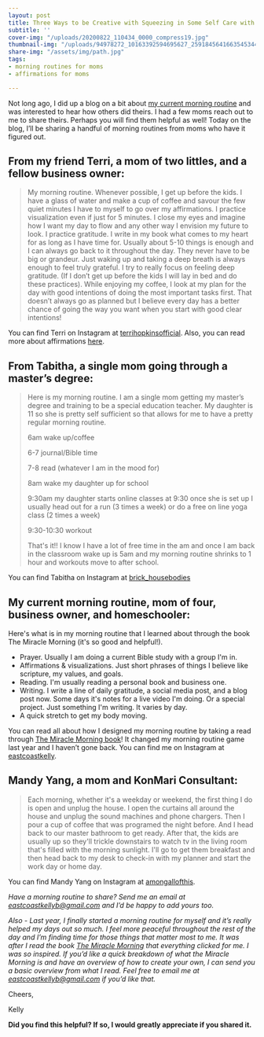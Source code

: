 ```yaml
---
layout: post
title: Three Ways to be Creative with Squeezing in Some Self Care with a Busy Household
subtitle: ''
cover-img: "/uploads/20200822_110434_0000_compress19.jpg"
thumbnail-img: "/uploads/94978272_10163392594695627_2591845641663545344_o.jpg"
share-img: "/assets/img/path.jpg"
tags:
- morning routines for moms
- affirmations for moms

---
```

Not long ago, I did up a blog on a bit about [my current morning routine](https://www.eastcoastkelly.com/2020-08-27-how-to-have-a-morning-routine-with-children-around/) and was interested to hear how others did theirs. I had a few moms reach out to me to share theirs. Perhaps you will find them helpful as well! Today on the blog, I’ll be sharing a handful of morning routines from moms who have it figured out.

## From my friend Terri, a mom of two littles, and a fellow business owner:

> My morning routine. Whenever possible, I get up before the kids. I have a glass of water and make a cup of coffee and savour the few quiet minutes I have to myself to go over my affirmations. I practice visualization even if just for 5 minutes. I close my eyes and imagine how I want my day to flow and any other way I envision my future to look. I practice gratitude. I write in my book what comes to my heart for as long as I have time for. Usually about 5-10 things is enough and I can always go back to it throughout the day. They never have to be big or grandeur. Just waking up and taking a deep breath is always enough to feel truly grateful. I try to really focus on feeling deep gratitude. (If I don’t get up before the kids I will lay in bed and do these practices). While enjoying my coffee, I look at my plan for the day with good intentions of doing the most important tasks first. That doesn’t always go as planned but I believe every day has a better chance of going the way you want when you start with good clear intentions!

You can find Terri on Instagram at [terrihopkinsofficial](https://www.instagram.com/terrihopkinsofficial). Also, you can read more about affirmations [here](https://www.eastcoastkelly.com/morning%20routine/2020/05/06/how-to-help-reduce-the-feeling-of-overwhelm-as-a-mom-by-using-this-one-simple-practice.html).

## From Tabitha, a single mom going through a master’s degree:

> Here is my morning routine. I am a single mom getting my master’s degree and training to be a special education teacher. My daughter is 11 so she is pretty self sufficient so that allows for me to have a pretty regular morning routine.
>
> 6am wake up/coffee
>
> 6-7 journal/Bible time
>
> 7-8 read (whatever I am in the mood for)
>
> 8am wake my daughter up for school
>
> 9:30am my daughter starts online classes at 9:30 once she is set up I usually head out for a run (3 times a week) or do a free on line yoga class (2 times a week)
>
> 9:30-10:30 workout
>
> That's it!! I know I have a lot of free time in the am and once I am back in the classroom wake up is 5am and my morning routine shrinks to 1 hour and workouts move to after school.

You can find Tabitha on Instagram at [brick_housebodies](https://www.instagram.com/brick_housebodies/)

## My current morning routine, mom of four, business owner, and homeschooler:

Here's what is in my morning routine that I learned about through the book The Miracle Morning (it's so good and helpful!).

* Prayer. Usually I am doing a current Bible study with a group I'm in.
* Affirmations & visualizations. Just short phrases of things I believe like scripture, my values, and goals.
* Reading. I'm usually reading a personal book and business one.
* Writing. I write a line of daily gratitude, a social media post, and a blog post now. Some days it's notes for a live video I'm doing. Or a special project. Just something I'm writing. It varies by day.
* A quick stretch to get my body moving.

You can read all about how I designed my morning routine by taking a read through [The Miracle Morning book](https://amzn.to/398G8nw)! It changed my morning routine game last year and I haven’t gone back. You can find me on Instagram at [eastcoastkelly](https://www.instagram.com/eastcoastkelly/).

## Mandy Yang, a mom and KonMari Consultant:

> Each morning, whether it's a weekday or weekend, the first thing I do is open and unplug the house. I open the curtains all around the house and unplug the sound machines and phone chargers. Then I pour a cup of coffee that was programed the night before. And I head back to our master bathroom to get ready. After that, the kids are usually up so they'll trickle downstairs to watch tv in the living room that's filled with the morning sunlight. I'll go to get them breakfast and then head back to my desk to check-in with my planner and start the work day or home day.

You can find Mandy Yang on Instagram at [amongallofthis](https://www.instagram.com/amongallofthis/).

_Have a morning routine to share? Send me an email at_ [_eastcoastkellyb@gmail.com_](mailto:eastcoastkellyb@gmail.com) _and I’d be happy to add yours too._

_Also - Last year, I finally started a morning routine for myself and it’s really helped my days out so much. I feel more peaceful throughout the rest of the day and I’m finding time for those things that matter most to me. It was after I read the book_ [_The Miracle Morning_](https://amzn.to/398G8nw) _that everything clicked for me. I was so inspired. If you’d like a quick breakdown of what the Miracle Morning is and have an overview of how to create your own, I can send you a basic overview from what I read. Feel free to email me at_ [_eastcoastkellyb@gmail.com_](mailto:eastcoastkellyb@gmail.com) _if you’d like that._

Cheers,

Kelly

**Did you find this helpful? If so, I would greatly appreciate if you shared it.**